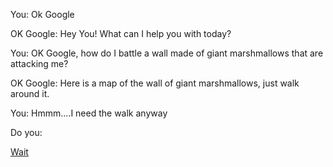 You: Ok Google

 OK Google: Hey You! What can I help you with today?

 You: OK Google, how do I battle a wall made of giant marshmallows that are attacking me?

 OK Google: Here is a map of the wall of giant marshmallows, just walk around it.

You: Hmmm....I need the walk anyway

Do you:

[Wait](../ghostbusters/ghostbusters.md)
